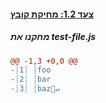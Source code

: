 [{]: <helper> (diffStep 1.2)

#### [צעד 1.2: מחיקת קובץ](../../../../commit/XXX)

##### מחקנו את test-file.js
```diff
@@ -1,3 +0,0 @@
-┊1┊ ┊foo
-┊2┊ ┊bar
-┊3┊ ┊baz🚫↵
```

[}]: #
